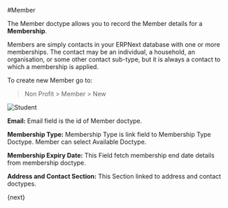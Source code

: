 #Member

The Member doctype allows you to record the Member details for a **Membership**.

Members are simply contacts in your ERPNext database with one or more memberships. The contact may be an individual, a household, an organisation, or some other contact sub-type, but it is always a contact to which a membership is applied.

To create new Member go to:

> Non Profit > Member > New

<img class="screenshot" alt="Student" src="{{docs_base_url}}/assets/img/non_profit/membership/member.png">

**Email:** Email field is the id of Member doctype.

**Membership Type:** Membership Type is link field to Membership Type Doctype. Member can select Available Doctype.

**Membership Expiry Date:** This Field fetch membership end date details from membership doctype.

**Address and Contact Section:** This Section linked to address and contact doctypes.

{next}